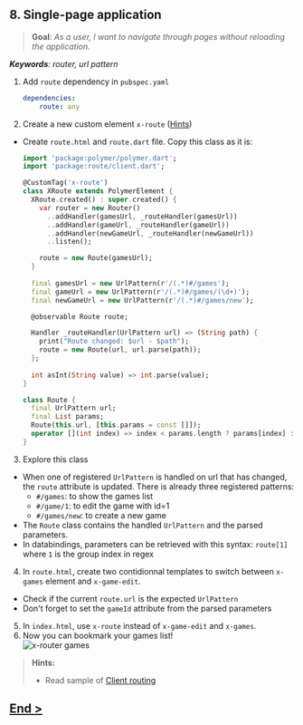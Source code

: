 ## 8. Single-page application
> **Goal**: _As a user, I want to navigate through pages without reloading the application._

_**Keywords**: router, url pattern_

1. Add `route` dependency in `pubspec.yaml`

    ```YAML
    dependencies:
        route: any
    ```
2. Create a new custom element `x-route` ([Hints](#hints))
  - Create `route.html` and `route.dart` file. Copy this class as it is:  

    ```Dart
    import 'package:polymer/polymer.dart';
    import 'package:route/client.dart';
    
    @CustomTag('x-route')
    class XRoute extends PolymerElement {
      XRoute.created() : super.created() {
        var router = new Router()
          ..addHandler(gamesUrl, _routeHandler(gamesUrl))
          ..addHandler(gameUrl, _routeHandler(gameUrl))
          ..addHandler(newGameUrl, _routeHandler(newGameUrl))
          ..listen();
    
        route = new Route(gamesUrl);
      }
      
      final gamesUrl = new UrlPattern(r'/(.*)#/games');
      final gameUrl = new UrlPattern(r'/(.*)#/games/(\d+)');
      final newGameUrl = new UrlPattern(r'/(.*)#/games/new');
    
      @observable Route route;
    
      Handler _routeHandler(UrlPattern url) => (String path) {
        print("Route changed: $url - $path");
        route = new Route(url, url.parse(path));
      };
      
      int asInt(String value) => int.parse(value);
    }
    
    class Route {
      final UrlPattern url;
      final List params;
      Route(this.url, [this.params = const []]);
      operator [](int index) => index < params.length ? params[index] : null;
    }
    ```
3. Explore this class
  - When one of registered `UrlPattern` is handled on url that has changed, the `route` attribute is updated. There is already three registered patterns:
    - `#/games`: to show the games list
    - `#/game/1`: to edit the game with id=1
    - `#/games/new`: to create a new game
  - The `Route` class contains the handled `UrlPattern` and the parsed parameters.
  - In databindings, parameters can be retrieved with this syntax: `route[1]` where `1` is the group index in regex
4. In `route.html`, create two contidionnal templates to switch between `x-games` element and `x-game-edit`.
  - Check if the current `route.url` is the expected `UrlPattern`  
  - Don't forget to set the `gameId` attribute from the parsed parameters
5. In `index.html`, use `x-route` instead of `x-game-edit` and `x-games`.
6. Now you can bookmark your games list!  
  ![x-router games](docs/img/x-router-games.png)

<a name="hints"></a>
> **Hints:**
>
> - Read sample of [Client routing](http://pub.dartlang.org/packages/route)


## [End >](end.md)
